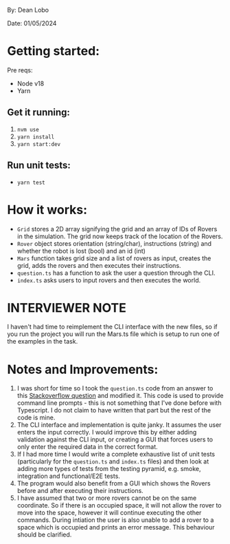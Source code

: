 By: Dean Lobo

Date: 01/05/2024

# Getting started:

Pre reqs:
- Node v18
- Yarn

## Get it running:
1. `nvm use`
2. `yarn install`
3. `yarn start:dev`

## Run unit tests:
- `yarn test`

# How it works:

- `Grid` stores a 2D array signifying the grid and an array of IDs of Rovers in the simulation. The grid now keeps track of the location of the Rovers.
- `Rover` object stores orientation (string/char), instructions (string) and whether the robot is lost (bool) and an id (int)
- `Mars` function takes grid size and a list of rovers as input, creates the grid, adds the rovers and then executes their instructions.
- `question.ts` has a function to ask the user a question through the CLI.
- `index.ts` asks users to input rovers and then executes the world.

# INTERVIEWER NOTE
I haven't had time to reimplement the CLI interface with the new files, so if you run the project you will run the Mars.ts file which is setup to run one of the examples in the task.


# Notes and Improvements:
1. I was short for time so I took the `question.ts` code from an answer to this [Stackoverflow question](https://stackoverflow.com/questions/33858763/console-input-in-typescript) and modified it. This code is used to provide command line prompts - this is not something that I've done before with Typescript. I do not claim to have written that part but the rest of the code is mine.
2. The CLI interface and implementation is quite janky. It assumes the user enters the input correctly. I would improve this by either adding validation against the CLI input, or creating a GUI that forces users to only enter the required data in the correct format.
3. If I had more time I would write a complete exhaustive list of unit tests (particularly for the `question.ts` and `index.ts` files) and then look at adding more types of tests from the testing pyramid, e.g. smoke, integration and functional/E2E tests.
4. The program would also benefit from a GUI which shows the Rovers before and after executing their instructions.
5. I have assumed that two or more rovers cannot be on the same coordinate. So if there is an occupied space, it will not allow the rover to move into the space, however it will continue executing the other commands. During intiation the user is also unable to add a rover to a space which is occupied and prints an error message. This behaviour should be clarified.